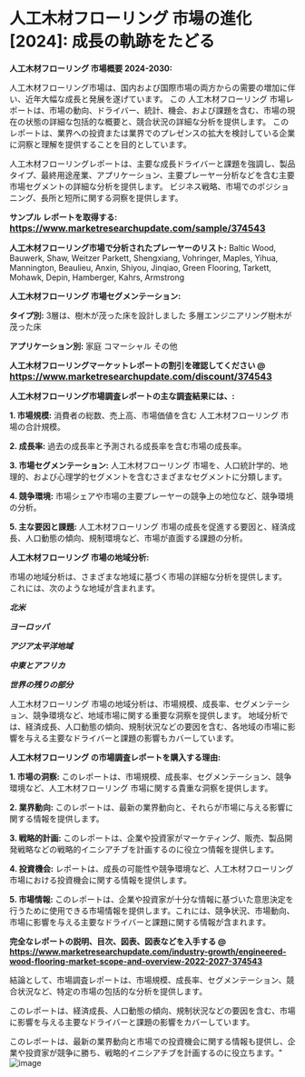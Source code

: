 # 人工木材フローリング 市場の進化 [2024]: 成長の軌跡をたどる

<strong>人工木材フローリング 市場概要 2024-2030:</strong>

人工木材フローリング市場は、国内および国際市場の両方からの需要の増加に伴い、近年大幅な成長と発展を遂げています。 この 人工木材フローリング 市場レポートは、市場の動向、ドライバー、統計、機会、および課題を含む、市場の現在の状態の詳細な包括的な概要と、競合状況の詳細な分析を提供します。 このレポートは、業界への投資または業界でのプレゼンスの拡大を検討している企業に洞察と理解を提供することを目的としています。

人工木材フローリングレポートは、主要な成長ドライバーと課題を強調し、製品タイプ、最終用途産業、アプリケーション、主要プレーヤー分析などを含む主要市場セグメントの詳細な分析を提供します。 ビジネス戦略、市場でのポジショニング、長所と短所に関する洞察を提供します。



<strong>サンプル レポートを取得する: <a href=https://www.marketresearchupdate.com/sample/374543><font size=3 color=#0000ff>https://www.marketresearchupdate.com/sample/374543</font></a></strong>



<strong>人工木材フローリング市場で分析されたプレーヤーのリスト:</strong>
Baltic Wood, Bauwerk, Shaw, Weitzer Parkett, Shengxiang, Vohringer, Maples, Yihua, Mannington, Beaulieu, Anxin, Shiyou, Jinqiao, Green Flooring, Tarkett, Mohawk, Depin, Hamberger, Kahrs, Armstrong



<strong>人工木材フローリング 市場セグメンテーション:</strong>



<strong>タイプ別:</strong>
3層は、樹木が茂った床を設計しました
多層エンジニアリング樹木が茂った床



<strong>アプリケーション別:</strong>
家庭
コマーシャル
その他



<strong>人工木材フローリングマーケットレポートの割引を確認してください @ <a href=https://www.marketresearchupdate.com/discount/374543><font size=3 color=#0000ff>https://www.marketresearchupdate.com/discount/374543</font></a></strong>



<strong>人工木材フローリング市場調査レポートの主な調査結果には、:</strong>



<strong>1. 市場規模:</strong> 消費者の総数、売上高、市場価値を含む 人工木材フローリング 市場の合計規模。



<strong>2. 成長率:</strong> 過去の成長率と予測される成長率を含む市場の成長率。



<strong>3. 市場セグメンテーション:</strong> 人工木材フローリング 市場を、人口統計学的、地理的、および心理学的セグメントを含むさまざまなセグメントに分類します。



<strong>4. 競争環境:</strong> 市場シェアや市場の主要プレーヤーの競争上の地位など、競争環境の分析。



<strong>5. 主な要因と課題:</strong> 人工木材フローリング 市場の成長を促進する要因と、経済成長、人口動態の傾向、規制環境など、市場が直面する課題の分析。



<strong>人工木材フローリング 市場の地域分析:</strong>

市場の地域分析は、さまざまな地域に基づく市場の詳細な分析を提供します。 これには、次のような地域が含まれます。

<em>

<strong>北米</strong></em>
<em>

<strong>ヨーロッパ</strong></em>
<em>

<strong>アジア太平洋地域</strong></em>
<em>

<strong>中東とアフリカ</strong></em>
<em>

<strong>世界の残りの部分</strong></em>

人工木材フローリング 市場の地域分析は、市場規模、成長率、セグメンテーション、競争環境など、地域市場に関する重要な洞察を提供します。 地域分析では、経済成長、人口動態の傾向、規制状況などの要因を含む、各地域の市場に影響を与える主要なドライバーと課題の影響もカバーしています。



<strong>人工木材フローリング の市場調査レポートを購入する理由:</strong>



<strong>1. 市場の洞察:</strong> このレポートは、市場規模、成長率、セグメンテーション、競争環境など、人工木材フローリング 市場に関する貴重な洞察を提供します。



<strong>2. 業界動向:</strong> このレポートは、最新の業界動向と、それらが市場に与える影響に関する情報を提供します。



<strong>3. 戦略的計画:</strong> このレポートは、企業や投資家がマーケティング、販売、製品開発戦略などの戦略的イニシアチブを計画するのに役立つ情報を提供します。



<strong>4. 投資機会:</strong> レポートは、成長の可能性や競争環境など、人工木材フローリング 市場における投資機会に関する情報を提供します。



<strong>5. 市場情報:</strong> このレポートは、企業や投資家が十分な情報に基づいた意思決定を行うために使用できる市場情報を提供します。これには、競争状況、市場動向、市場に影響を与える主要なドライバーと課題に関する情報が含まれます。



<strong><b>完全なレポートの説明、目次、図表、図表などを入手する @ <a href=https://www.marketresearchupdate.com/industry-growth/engineered-wood-flooring-market-scope-and-overview-2022-2027-374543>https://www.marketresearchupdate.com/industry-growth/engineered-wood-flooring-market-scope-and-overview-2022-2027-374543</a></b></strong>

結論として、市場調査レポートは、市場規模、成長率、セグメンテーション、競合状況など、特定の市場の包括的な分析を提供します。

このレポートは、経済成長、人口動態の傾向、規制状況などの要因を含む、市場に影響を与える主要なドライバーと課題の影響をカバーしています。

このレポートは、最新の業界動向と市場での投資機会に関する情報も提供し、企業や投資家が競争に勝ち、戦略的イニシアチブを計画するのに役立ちます。"
![image](https://github.com/renukap7961/renukap7961/assets/163852544/8f140cb3-80ff-4280-a950-f5ef0402512c)
